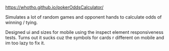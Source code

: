 https://whotho.github.io/pokerOddsCalculator/

Simulates a lot of random games and opponent hands to calculate odds of winning / tying.

Designed ui and sizes for mobile using the inspect element responsiveness tests. Turns out it sucks cuz the symbols for cards r different on mobile and im too lazy to fix it.
